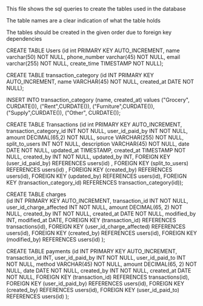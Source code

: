 This file shows the sql queries to create the tables used in the database

The table names are a clear indication of what the table holds

The tables should be created in the given order due to foreign key dependencies

CREATE TABLE Users (id int PRIMARY KEY AUTO_INCREMENT, 
    name varchar(50) NOT NULL, 
    phone_number varchar(45) NOT NULL, 
    email varchar(255) NOT NULL, 
    create_time TIMESTAMP NOT NULL);

CREATE TABLE transaction_category 
    (id INT PRIMARY KEY AUTO_INCREMENT, 
    name VARCHAR(45) NOT NULL, 
    created_at DATE NOT NULL);

INSERT INTO transaction_category (name, created_at) values 
    ("Grocery", CURDATE()), 
    ("Rent",CURDATE()), 
    ("Furniture",CURDATE()), 
    ("Supply",CURDATE()), 
    ("Other", CURDATE());

CREATE TABLE Transactions 
    (id int PRIMARY KEY AUTO_INCREMENT, 
    transaction_category_id INT NOT NULL, 
    user_id_paid_by INT NOT NULL, 
    amount DECIMAL(65,2) NOT NULL, 
    source VARCHAR(255) NOT NULL, 
    split_to_users INT NOT NULL, 
    description VARCHAR(45) NOT NULL, 
    date DATE NOT NULL, 
    updated_at TIMESTAMP, 
    created_at TIMESTAMP NOT NULL, 
    created_by INT NOT NULL, updated_by INT, 
    FOREIGN KEY (user_id_paid_by) REFERENCES users(id) , 
    FOREIGN KEY (split_to_users) REFERENCES users(id) , 
    FOREIGN KEY (created_by) REFERENCES users(id), 
    FOREIGN KEY (updated_by) REFERENCES users(id), 
    FOREIGN KEY (transaction_category_id) REFERENCES transaction_category(id));

CREATE TABLE charges   
    (id INT PRIMARY KEY AUTO_INCREMENT,
    transaction_id INT NOT NULL,
    user_id_charge_affected INT NOT NULL,
    amount DECIMAL(65, 2) NOT NULL,
    created_by INT NOT NULL,
    created_at DATE NOT NULL,
    modified_by INT,
    modified_at DATE,
    FOREIGN KEY (transaction_id) REFERENCES transactions(id),
    FOREIGN KEY (user_id_charge_affected) REFERENCES users(id),
    FOREIGN KEY (created_by) REFERENCES users(id),
    FOREIGN KEY (modified_by) REFERENCES users(id)
    );

CREATE TABLE payments 
    (id INT PRIMARY KEY AUTO_INCREMENT,
    transaction_id INT,
    user_id_paid_by INT NOT NULL,
    user_id_paid_to INT NOT NULL,
    method VARCHAR(45) NOT NULL,
    amount DECIMAL(65, 2) NOT NULL,
    date DATE NOT NULL,
    created_by INT NOT NULL,
    created_at DATE NOT NULL,
    FOREIGN KEY (transaction_id) REFERENCES transactions(id),
    FOREIGN KEY (user_id_paid_by) REFERENCES users(id),
    FOREIGN KEY (created_by) REFERENCES users(id),
    FOREIGN KEY (user_id_paid_to) REFERENCES users(id)
    );